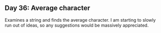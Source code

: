## Day 36: Average character
Examines a string and finds the average character. I am starting to slowly run out of ideas, so any suggestions would be massively appreciated.